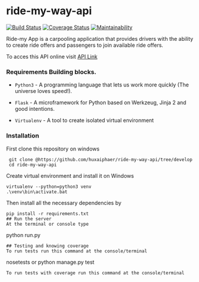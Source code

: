 # ride-my-way-api
[![Build Status](https://travis-ci.org/huxaiphaer/ride-my-way-api.svg?branch=develop)](https://travis-ci.org/huxaiphaer/ride-my-way-api)
[![Coverage Status](https://coveralls.io/repos/github/huxaiphaer/ride-my-way-api/badge.svg?branch=develop)](https://coveralls.io/github/huxaiphaer/ride-my-way-api?branch=develop)
[![Maintainability](https://api.codeclimate.com/v1/badges/4d915a0d96fd3f9c9f8a/maintainability)](https://codeclimate.com/github/huxaiphaer/ride-my-way-api/maintainability)


Ride-my App is a carpooling application
that provides drivers with the ability to create ride offers and passengers  to join available ride offers.

To acces this API online visit [API Link ](https://ride-my-way-huzaifah.herokuapp.com/)

### Requirements Building blocks.
- ```Python3``` - A programming language that lets us work more quickly (The universe loves speed!).

- ```Flask``` - A microframework for Python based on Werkzeug, Jinja 2 and good intentions.

- ```Virtualenv``` - A tool to create isolated virtual environment

### Installation

First clone this repository on windows
```
 git clone @https://github.com/huxaiphaer/ride-my-way-api/tree/develop
 cd ride-my-way-api
 ```

Create virtual environment and install it on Windows

 ```
 virtualenv --python=python3 venv
 .\venv\bin\activate.bat
 ```

Then install all the necessary dependencies by
 ```
pip install -r requirements.txt
## Run the server
At the terminal or console type
 ```

 python run.py
 ```
## Testing and knowing coverage
To run tests run this command at the console/terminal
 ```
nosetests or python manage.py test
 ```
To run tests with coverage run this command at the console/terminal
 ```
